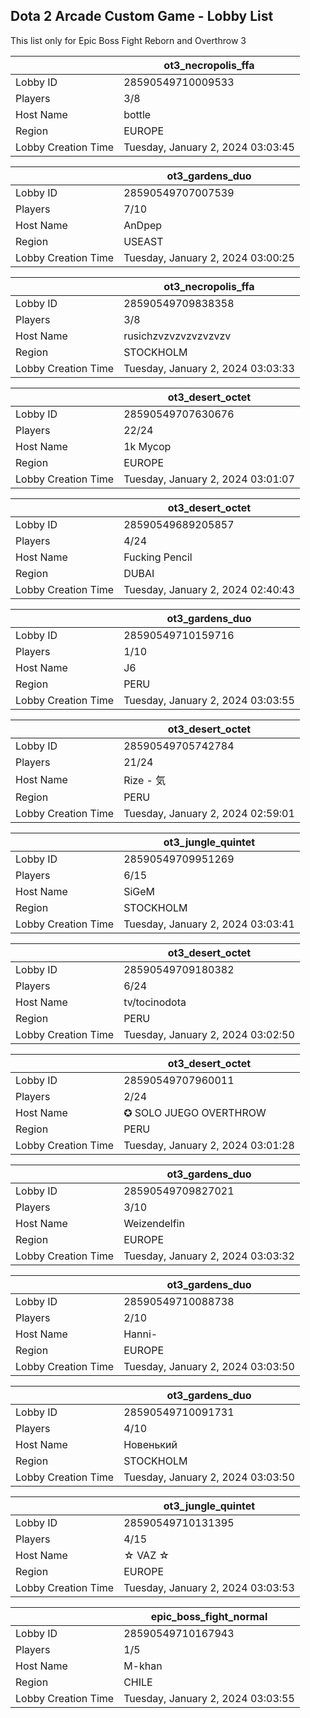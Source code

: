 ## Dota 2 Arcade Custom Game - Lobby List

This list only for Epic Boss Fight Reborn and Overthrow 3

|  | ot3_necropolis_ffa |
| ------ | ------ |
| Lobby ID | 28590549710009533 |
| Players | 3/8 |
| Host Name | bottle |
| Region | EUROPE |
| Lobby Creation Time | Tuesday, January 2, 2024 03:03:45 |


|  | ot3_gardens_duo |
| ------ | ------ |
| Lobby ID | 28590549707007539 |
| Players | 7/10 |
| Host Name | AnDpep |
| Region | USEAST |
| Lobby Creation Time | Tuesday, January 2, 2024 03:00:25 |


|  | ot3_necropolis_ffa |
| ------ | ------ |
| Lobby ID | 28590549709838358 |
| Players | 3/8 |
| Host Name | rusichzvzvzvzvzvzvzv |
| Region | STOCKHOLM |
| Lobby Creation Time | Tuesday, January 2, 2024 03:03:33 |


|  | ot3_desert_octet |
| ------ | ------ |
| Lobby ID | 28590549707630676 |
| Players | 22/24 |
| Host Name | 1k Mycop |
| Region | EUROPE |
| Lobby Creation Time | Tuesday, January 2, 2024 03:01:07 |


|  | ot3_desert_octet |
| ------ | ------ |
| Lobby ID | 28590549689205857 |
| Players | 4/24 |
| Host Name | Fucking Pencil |
| Region | DUBAI |
| Lobby Creation Time | Tuesday, January 2, 2024 02:40:43 |


|  | ot3_gardens_duo |
| ------ | ------ |
| Lobby ID | 28590549710159716 |
| Players | 1/10 |
| Host Name | J6 |
| Region | PERU |
| Lobby Creation Time | Tuesday, January 2, 2024 03:03:55 |


|  | ot3_desert_octet |
| ------ | ------ |
| Lobby ID | 28590549705742784 |
| Players | 21/24 |
| Host Name | Rize - 気 |
| Region | PERU |
| Lobby Creation Time | Tuesday, January 2, 2024 02:59:01 |


|  | ot3_jungle_quintet |
| ------ | ------ |
| Lobby ID | 28590549709951269 |
| Players | 6/15 |
| Host Name | SiGeM |
| Region | STOCKHOLM |
| Lobby Creation Time | Tuesday, January 2, 2024 03:03:41 |


|  | ot3_desert_octet |
| ------ | ------ |
| Lobby ID | 28590549709180382 |
| Players | 6/24 |
| Host Name | tv/tocinodota |
| Region | PERU |
| Lobby Creation Time | Tuesday, January 2, 2024 03:02:50 |


|  | ot3_desert_octet |
| ------ | ------ |
| Lobby ID | 28590549707960011 |
| Players | 2/24 |
| Host Name | ✪ SOLO JUEGO OVERTHROW |
| Region | PERU |
| Lobby Creation Time | Tuesday, January 2, 2024 03:01:28 |


|  | ot3_gardens_duo |
| ------ | ------ |
| Lobby ID | 28590549709827021 |
| Players | 3/10 |
| Host Name | Weizendelfin |
| Region | EUROPE |
| Lobby Creation Time | Tuesday, January 2, 2024 03:03:32 |


|  | ot3_gardens_duo |
| ------ | ------ |
| Lobby ID | 28590549710088738 |
| Players | 2/10 |
| Host Name | Hanni- |
| Region | EUROPE |
| Lobby Creation Time | Tuesday, January 2, 2024 03:03:50 |


|  | ot3_gardens_duo |
| ------ | ------ |
| Lobby ID | 28590549710091731 |
| Players | 4/10 |
| Host Name | Новенький |
| Region | STOCKHOLM |
| Lobby Creation Time | Tuesday, January 2, 2024 03:03:50 |


|  | ot3_jungle_quintet |
| ------ | ------ |
| Lobby ID | 28590549710131395 |
| Players | 4/15 |
| Host Name | ☆ VAZ ☆ |
| Region | EUROPE |
| Lobby Creation Time | Tuesday, January 2, 2024 03:03:53 |


|  | epic_boss_fight_normal |
| ------ | ------ |
| Lobby ID | 28590549710167943 |
| Players | 1/5 |
| Host Name | M-khan |
| Region | CHILE |
| Lobby Creation Time | Tuesday, January 2, 2024 03:03:55 |


